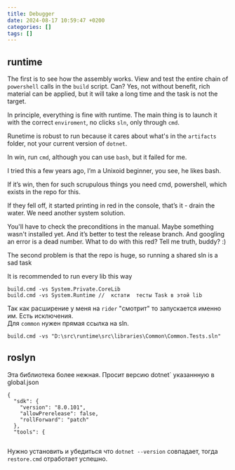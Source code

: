 ```yaml
---
title: Debugger
date: 2024-08-17 10:59:47 +0200
categories: []
tags: []
---
```



## runtime


The first is to see how the assembly works. View and test the entire chain of `powershell` calls in the `build` script.
Can? Yes, not without benefit, rich material can be applied, but it will take a long time and the task is not the target.

In principle, everything is fine with runtime. The main thing is to launch it with the correct `enviroment`, no clicks `sln`, only through `cmd`.

Runetime is robust to run because it cares about what's in the `artifacts` folder, not your current version of `dotnet`.

In win, run `cmd`, although you can use `bash`, but it failed for me.

I tried this a few years ago, I’m a Unixoid beginner, you see, he likes bash.

If it’s win, then for such scrupulous things you need cmd, powershell, which exists in the repo for this.

If they fell off, it started printing in red in the console, that’s it - drain the water. We need another system solution.

You'll have to check the preconditions in the manual. Maybe something wasn't installed yet. And it’s better to test the release branch. And googling an error is a dead number. What to do with this red? Tell me truth, buddy? :)



The second problem is that the repo is huge, so running a shared sln is a sad task

It is recommended to run every lib this way



```console
build.cmd -vs System.Private.CoreLib
build.cmd -vs System.Runtime //  кстати  тесты Task в этой lib 
```

Так как расширение у меня на `rider` "смотрит" то запускается именно им. 
Есть исключения.  
Для `common` нужен прямая ссылка на sln.  

```console
build.cmd -vs "D:\src\runtime\src\libraries\Common\Common.Tests.sln"
```

## roslyn

Эта библиотека более нежная. Просит версию dotnet` указаннную в global.json

```
{
  "sdk": {
    "version": "8.0.101",
    "allowPrerelease": false,
    "rollForward": "patch"
  },
  "tools": {
  
```

Нужно установить и убедиться что `dotnet --version` совпадает,
тогда `restore.cmd` отработает успешно.
